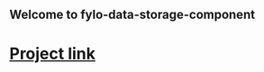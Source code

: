 ## Welcome to fylo-data-storage-component
# [Project link](https://marwenez.github.io/fylo-data-storage-component/)